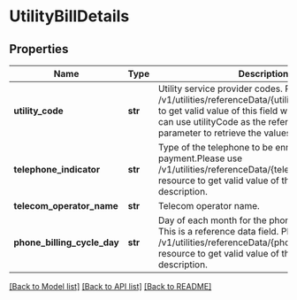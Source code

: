 # UtilityBillDetails

## Properties
Name | Type | Description | Notes
------------ | ------------- | ------------- | -------------
**utility_code** | **str** | Utility service provider codes. Please use /v1/utilities/referenceData/{utilityCode} resource to get valid value of this field with description. You can use utilityCode as the referenceCode parameter to retrieve the values | [optional] 
**telephone_indicator** | **str** | Type of the telephone to be enrolled for bill payment.Please use /v1/utilities/referenceData/{telephoneIndicator} resource to get valid value of this field with description. | [optional] 
**telecom_operator_name** | **str** | Telecom operator name. | [optional] 
**phone_billing_cycle_day** | **str** | Day of each month for the phone bill payment. This is a reference data field. Please use /v1/utilities/referenceData/{phoneBillingCycleDay} resource to get valid value of this field with description. | [optional] 

[[Back to Model list]](../README.md#documentation-for-models) [[Back to API list]](../README.md#documentation-for-api-endpoints) [[Back to README]](../README.md)

